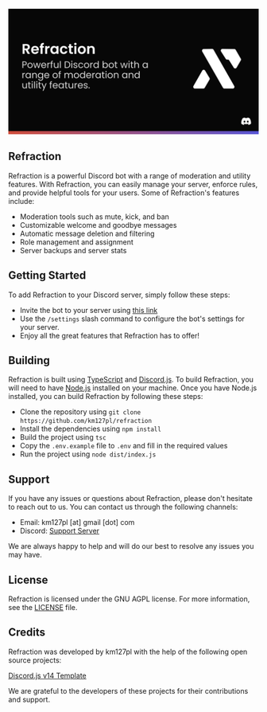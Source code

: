 ![Refraction - Powerful Discord bot with a range of moderation and utility features.](assets/thumbnail.png)

## Refraction

Refraction is a powerful Discord bot with a range of moderation and utility features. With Refraction, you can easily manage your server, enforce rules, and provide helpful tools for your users. Some of Refraction's features include:

- Moderation tools such as mute, kick, and ban
- Customizable welcome and goodbye messages
- Automatic message deletion and filtering
- Role management and assignment
- Server backups and server stats

## Getting Started

To add Refraction to your Discord server, simply follow these steps:

- Invite the bot to your server using [this link](https://refraction.us.to/add?src=readme)
- Use the `/settings` slash command to configure the bot's settings for your server.
- Enjoy all the great features that Refraction has to offer!

## Building

Refraction is built using [TypeScript](https://www.typescriptlang.org/) and [Discord.js](https://discord.js.org/). To build Refraction, you will need to have [Node.js](https://nodejs.org/en/) installed on your machine. Once you have Node.js installed, you can build Refraction by following these steps:
- Clone the repository using `git clone https://github.com/km127pl/refraction`
- Install the dependencies using `npm install`
- Build the project using `tsc`
- Copy the `.env.example` file to `.env` and fill in the required values
- Run the project using `node dist/index.js`

## Support

If you have any issues or questions about Refraction, please don't hesitate to reach out to us. You can contact us through the following channels:

- Email: km127pl [at] gmail [dot] com
- Discord: [Support Server](https://refraction.us.to/support?src=readme)

We are always happy to help and will do our best to resolve any issues you may have.

## License

Refraction is licensed under the GNU AGPL license. For more information, see the [LICENSE](LICENSE) file.

## Credits

Refraction was developed by km127pl with the help of the following open source projects:

[Discord.js v14 Template]( https://github.com/MericcaN41/discordjs-v14-template-ts/blob/main/src/types.d.ts)

We are grateful to the developers of these projects for their contributions and support.
